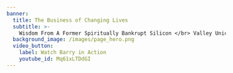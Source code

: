 ```yaml
---
banner:
  title: The Business of Changing Lives 
  subtitle: >-
    Wisdom From A Former Spiritually Bankrupt Silicon </br> Valley Unicorn Founder
  background_image: /images/page_hero.png
  video_button:
    label: Watch Barry in Action
    youtube_id: Mq61xLTDdGI
---
```


